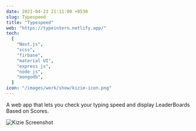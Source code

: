 ```yaml
---
date: 2021-04-23 21:11:00 +0530
slug: Typespeed
title: "Typespeed"
web: "https://typeintern.netlify.app/"
tech:
  [
    "Next.js",
    "scss",
    "firbase",
    "material UI",
    "express js",
    "node js",
    "mongodb",
  ]
icon: "/images/work/show/kizie-icon.png"
---
```


A web app that lets you check your typing speed and display LeaderBoards Based on Scores.

![Kizie Screenshot](/images/work/show/typespeed.jpg)
